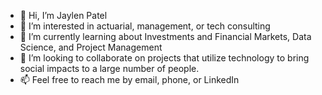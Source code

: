 - 👋 Hi, I’m Jaylen Patel
- 👀 I’m interested in actuarial, management, or tech consulting
- 🌱 I’m currently learning about Investments and Financial Markets, Data Science, and Project Management
- 💞️ I’m looking to collaborate on projects that utilize technology to bring social impacts to a large number of people. 
- 📫 Feel free to reach me by email, phone, or LinkedIn

<!---
jaylenp/jaylenp is a ✨ special ✨ repository because its `README.md` (this file) appears on your GitHub profile.
You can click the Preview link to take a look at your changes.
--->
